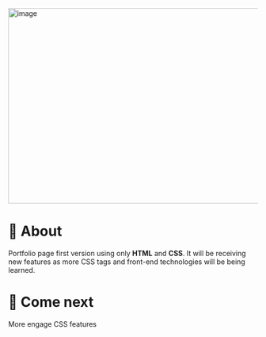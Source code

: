 <img width="829" height="394" alt="image" src="https://github.com/user-attachments/assets/13f5103e-22f4-467d-877c-cf47ac05ac73" />

# 📖 About
Portfolio page first version using only **HTML** and **CSS**. It will be receiving new features as more CSS tags and front-end technologies will be being learned.


# 🚀 Come next
More engage CSS features

